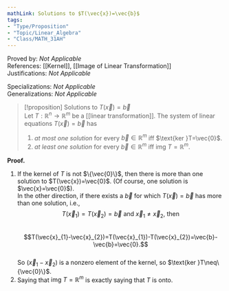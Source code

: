 ```yaml
---
mathLink: Solutions to $T(\vec{x})=\vec{b}$  
tags:  
- "Type/Proposition"  
- "Topic/Linear_Algebra"  
- "Class/MATH_31AH"  
---
```

Proved by: <i>Not Applicable</i>  
References: [[Kernel]], [[Image of Linear Transformation]]  
Justifications: <i>Not Applicable</i>  
  
Specializations: <i>Not Applicable</i>  
Generalizations: <i>Not Applicable</i>  
  
> [!proposition] Solutions to $T(\vec{x})=\vec{b}$  
> Let $T:\mathbb{R}^n\to\mathbb{R}^m$ be a [[linear transformation]]. The system of linear equations $T(\vec{x})=\vec{b}$ has  
> 1. *at most one solution* for every $\vec{b}\in\mathbb{R}^m$ iff $\text{ker }T=\vec{0}$.  
> 2. *at least one solution* for every $\vec{b}\in\mathbb{R}^m$ iff $\text{img }T=\mathbb{R}^m$.  
  
**Proof.**  
1. If the kernel of $T$ is not $\{\vec{0}\}$, then there is more than one solution to $T(\vec{x})=\vec{0}$. (Of course, one solution is $\vec{x}=\vec{0}$).  
In the other direction, if there exists a $\vec{b}$ for which $T(\vec{x})=\vec{b}$ has more than one solution, i.e.,  
$$T(\vec{x}_{1})=T(\vec{x}_{2})=\vec{b}\text{ and }\vec{x}_{1}\neq \vec{x}_{2}\text{, then}$$  
$$T(\vec{x}_{1}-\vec{x}_{2})=T(\vec{x}_{1})-T(\vec{x}_{2})=\vec{b}-\vec{b}=\vec{0}.$$  
So $(\vec{x}_{1}-\vec{x}_{2})$ is a nonzero element of the kernel, so $\text{ker }T\neq\{\vec{0}\}$.  
2. Saying that $\text{img }T=\mathbb{R}^m$ is exactly saying that $T$ is onto.  

